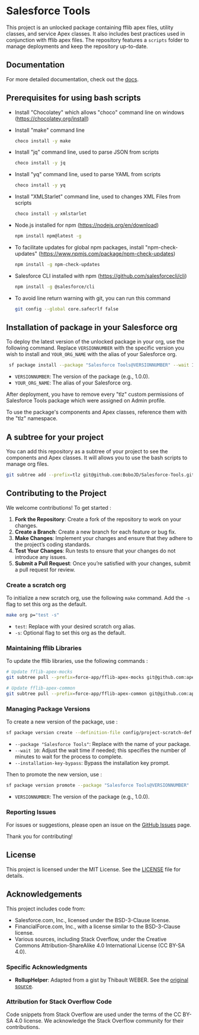 # Salesforce Tools

This project is an unlocked package containing fflib apex files, utility classes, and service Apex classes. It also includes best practices used in conjunction with fflib apex files. The repository features a `scripts` folder to manage deployments and keep the repository up-to-date.

## Documentation

For more detailed documentation, check out the [docs](./docs).

## Prerequisites for using bash scripts

* Install "Chocolatey" which allows "choco" command line on windows (https://chocolatey.org/install)

* Install "make" command line

  ```sh
  choco install -y make
  ```

* Install "jq" command line, used to parse JSON from scripts

  ```sh
  choco install -y jq
  ```

* Install "yq" command line, used to parse YAML from scripts

  ```sh
  choco install -y yq
  ```

* Install "XMLStarlet" command line, used to changes XML Files from scripts

  ```sh
  choco install -y xmlstarlet
  ```

* Node.js installed for npm (https://nodejs.org/en/download)

  ```sh
  npm install npm@latest -g
  ```

* To facilitate updates for global npm packages, install "npm-check-updates" (https://www.npmjs.com/package/npm-check-updates)

  ```sh
  npm install -g npm-check-updates
  ```

* Salesforce CLI installed with npm (https://github.com/salesforcecli/cli)

  ```sh
  npm install -g @salesforce/cli
  ```

* To avoid line return warning with git, you can run this command

  ```sh
  git config --global core.safecrlf false
  ```

## Installation of package in your Salesforce org

To deploy the latest version of the unlocked package in your org, use the following command. Replace `VERSIONNUMBER` with the specific version you wish to install and `YOUR_ORG_NAME` with the alias of your Salesforce org.

 ```sh
  sf package install --package "Salesforce Tools@VERSIONNUMBER" --wait 10 --publish-wait 10 --target-org YOUR_ORG_NAME
  ```

* `VERSIONNUMBER`: The version of the package (e.g., 1.0.0).
* `YOUR_ORG_NAME`: The alias of your Salesforce org.

After deployment, you have to remove every "tlz" custom permissions of Salesforce Tools package which were assigned on Admin profile.

To use the package's components and Apex classes, reference them with the "tlz" namespace.

## A subtree for your project

You can add this repository as a subtree of your project to see the components and Apex classes. It will allows you to use the bash scripts to manage org files.

  ```sh
  git subtree add --prefix=tlz git@github.com:BoboJD/Salesforce-Tools.git master --squash
  ```

## Contributing to the Project

We welcome contributions! To get started :

1. **Fork the Repository**: Create a fork of the repository to work on your changes.
2. **Create a Branch**: Create a new branch for each feature or bug fix.
3. **Make Changes**: Implement your changes and ensure that they adhere to the project’s coding standards.
4. **Test Your Changes**: Run tests to ensure that your changes do not introduce any issues.
5. **Submit a Pull Request**: Once you’re satisfied with your changes, submit a pull request for review.

### Create a scratch org

To initialize a new scratch org, use the following `make` command. Add the `-s` flag to set this org as the default.

  ```sh
  make org p="test -s"
  ```

* `test`: Replace with your desired scratch org alias.
* `-s`: Optional flag to set this org as the default.

### Maintaining fflib Libraries

To update the fflib libraries, use the following commands :

  ```sh
  # Update fflib-apex-mocks
  git subtree pull --prefix=force-app/fflib-apex-mocks git@github.com:apex-enterprise-patterns/fflib-apex-mocks.git master

  # Update fflib-apex-common
  git subtree pull --prefix=force-app/fflib-apex-common git@github.com:apex-enterprise-patterns/fflib-apex-common.git master
  ```

### Managing Package Versions

To create a new version of the package, use :

  ```sh
  sf package version create --definition-file config/project-scratch-def.json --package "Salesforce Tools" --wait 30 --installation-key-bypass --code-coverage
  ```

* `--package "Salesforce Tools"`: Replace with the name of your package.
* `--wait 10`: Adjust the wait time if needed; this specifies the number of minutes to wait for the process to complete.
* `--installation-key-bypass`: Bypass the installation key prompt.

Then to promote the new version, use :

  ```sh
  sf package version promote --package "Salesforce Tools@VERSIONNUMBER"
  ```

* `VERSIONNUMBER`: The version of the package (e.g., 1.0.0).

### Reporting Issues

For issues or suggestions, please open an issue on the [GitHub Issues](https://github.com/BoboJD/Salesforce-Tools/issues) page.

Thank you for contributing!

## License

This project is licensed under the MIT License. See the [LICENSE](LICENSE) file for details.

## Acknowledgements

This project includes code from:

* Salesforce.com, Inc., licensed under the BSD-3-Clause license.
* FinancialForce.com, Inc., with a license similar to the BSD-3-Clause license.
* Various sources, including Stack Overflow, under the Creative Commons Attribution-ShareAlike 4.0 International License (CC BY-SA 4.0).

### Specific Acknowledgments

* **RollupHelper**: Adapted from a gist by Thibault WEBER. See the [original source](https://gist.github.com/grotib/838a40928d17d241f974319f04336bc3/edit).

### Attribution for Stack Overflow Code

Code snippets from Stack Overflow are used under the terms of the CC BY-SA 4.0 license. We acknowledge the Stack Overflow community for their contributions.
